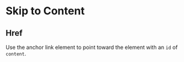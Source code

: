 # Skip to Content

## Href

Use the anchor link element to point toward the element with an `id` of `content`.
